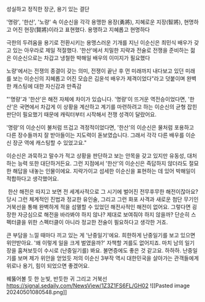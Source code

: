 성실하고 정직한 장군, 용기 있는 결단

 '명량', '한산', '노량' 속 이순신을 각각 용맹한 용장(勇將), 지혜로운 지장(智將), 현명하고 어진 현장(賢將)이라고 표현했다.
용맹하고 지혜롭고 현명하다

극한의 두려움을 용기로 전환시키는 용맹스러운 기개를 지닌 이순신은 최민식 배우가 갖고 있는 아우라로 제일 적절했다. 
'한산'에서 치밀한 지략과 전술로 전쟁을 준비하는 젊은 이순신으로는 차갑고 냉철한 박해일 배우의 이미지가 필요했다

노량'에서는 전쟁의 종결이 갖는 의미, 전쟁이 끝난 후 먼 미래까지 내다보고 있던 미래를 보는 이순신의 지혜롭고 어진 모습은 김윤석 배우가 제격이었다"라고 덧붙이며 완벽한 캐스팅에 대한 자신감과 만족감

"'명량'과 '한산'은 해전 자체에 차이가 있습니다. '명량'이 뜨거운 역전승이었다면, '한산'은 국면에서 차갑게 이 상황을 계산하고 계기를 마련하려고 하는 이순신의 균형 잡힌 판단이 필요했기 때문에 캐릭터부터 시작해서 전쟁 성격이 달랐어요. 

'명량'의 이순신이 불처럼 뜨겁고 격정적이었다면, '한산'의 이순신은 물처럼 포용하고 다른 장수들까지 잘 받아들이는 지도력이 돋보였습니다. 그래서 각각 다른 배우를 이순신 장군 역에 캐스팅할 수 있었고요."

이순신은 과묵하고 말수가 적고 상황을 판단하고 보는 안목을 갖고 있지만 유동성, 대처하는 능력 또한 대단하거든요. 그런 지점에서 '한산'의 이순신은 즉답하지 않더라도 절묘한 해답을 내놓는 인물이에요. 지략가이고 섬세한 이순신을 표현하는 데 있어 박해일이 적합하다고 생각했어요.

 한산 해전은 따지고 보면 전 세계사적으로 그 시기에 벌어진 전무후무한 해전이잖아요? 당시 그런 체계적인 진법과 정교한 유인술, 그리고 그런 화포 사격과 새로운 첨단 무기인 거북선을 통해 완벽하게 적을 섬멸할 수 있었던 해전사적인 해전이 없어요. 그렇다면 굉장한 자긍심으로 해전을 바라봐야 하지 않나? 제대로 보여줘야 하지 않을까? 단순히 스펙터클을 위한 스펙터클이 아니라 정교한 전술이 필요하다고 생각한 거죠.

큰 부담을 느낄 때마다 끼고 있는 게 '난중일기'에요. 희한하게 난중일기를 보고 있으면 위안받아요. '왜 이렇게 일을 크게 벌였을까?' 자책할 겨를도 없어지죠. 마치 남의 일기장을 훔쳐보듯이 수시로 (난중일기를) 봐요. 불면증에도 좋은 것 같고요. 하하하. 난중일기를 보며 제가 위안을 얻었듯 저의 이순신 3부작 역시 대한민국을 살아가는 관객들에게 위로나 용기, 힘이 되었으면 좋겠어요.



꿰뚫어볼 듯 한 눈빛, 반듯한 귀 그리고 거북선
https://signal.sedaily.com/NewsView/1Z3Z1FS6FL/GH02
![[Pasted image 20240501080548.png]]

